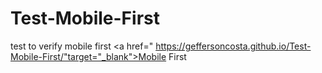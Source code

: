 # Test-Mobile-First
test to verify mobile first
<a href=" https://geffersoncosta.github.io/Test-Mobile-First/"target="_blank">Mobile First</a><br>
